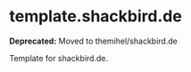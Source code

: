 # template.shackbird.de

**Deprecated:** Moved to themihel/shackbird.de

Template for shackbird.de.
